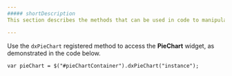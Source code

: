 ```yaml
---
##### shortDescription
This section describes the methods that can be used in code to manipulate the **PieChart** widget.

---
```

Use the `dxPieChart` registered method to access the **PieChart** widget, as demonstrated in the code below.

    var pieChart = $("#pieChartContainer").dxPieChart("instance");